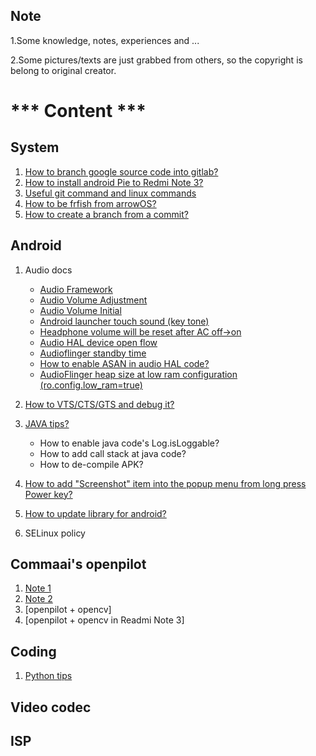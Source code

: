 Note
-------------------------------------
1.Some knowledge, notes, experiences and ...

2.Some pictures/texts are just grabbed from others, so the copyright is belong to original creator.

# *** Content ***

## System
1. [How to branch google source code into gitlab?](https://github.com/kueihua100/Docs/blob/master/system/How_to_branch_google_source_code_into_gitlab.md)
2. [How to install android Pie to Redmi Note 3?](https://github.com/kueihua100/Docs/blob/master/system/How_to_install_android_Pie_to_Redmi_Note_3.md)
3. [Useful git command and linux commands](https://github.com/kueihua100/Docs/blob/master/system/Useful_git_commands_and_linux_commands.md)
4. [How to be frfish from arrowOS?](https://github.com/kueihua100/Docs/blob/master/system/How_to_be_frfish_from_arrowOS.md)
5. [How to create a branch from a commit?](https://github.com/kueihua100/Docs/blob/master/system/How_to_create_a_branch_from_a_commit.md)

## Android
1. Audio docs
    * [Audio Framework](https://github.com/kueihua100/Docs/blob/master/audio/Audio_Framework.md)
    * [Audio Volume Adjustment](https://github.com/kueihua100/Docs/blob/master/audio/Audio_Volume_Adjustment.md)
    * [Audio Volume Initial](https://github.com/kueihua100/Docs/blob/master/audio/Audio_Volume_Initial.md)
    * [Android launcher touch sound (key tone)](https://github.com/kueihua100/Docs/blob/master/audio/Audio_launcher_touch_sound.md)
    * [Headphone volume will be reset after AC off->on](https://github.com/kueihua100/Docs/blob/master/audio/HP_volume_will_reset_after_AC_off_on.md)
    * [Audio HAL device open flow](https://github.com/kueihua100/Docs/blob/master/audio/Audio_HAL_device_open_flow.md)
    * [Audioflinger standby time](https://github.com/kueihua100/Docs/blob/master/audio/Audioflinger_standby_time.md)
    * [How to enable ASAN in audio HAL code?](https://github.com/kueihua100/Docs/blob/master/audio/audio_hal_asan_enable.md)
    * [AudioFlinger heap size at low ram configuration (ro.config.low_ram=true)](https://github.com/kueihua100/Docs/blob/master/audio/audioflinger_heap_size_at_low_ram.md)
    
2. [How to VTS/CTS/GTS and debug it?](https://github.com/kueihua100/Docs/blob/master/android/Debug_to_VTS_CTS_GTS.md)

3. [JAVA tips?](https://github.com/kueihua100/Docs/blob/master/android/Java_tips.md)
    * How to enable java code's Log.isLoggable?
    * How to add call stack at java code?
    * How to de-compile APK?

4. [How to add "Screenshot" item into the popup menu from long press Power key?](https://github.com/kueihua100/Docs/blob/master/android/Add_Screenshot_into_power_menu.md)

5. [How to update library for android?](https://github.com/kueihua100/Docs/blob/master/android/update_library_for_android.md)
6. SELinux policy

## Commaai's openpilot
1. [Note 1](https://github.com/kueihua100/Docs/blob/master/ai/commaai_openpilot_note1.md)
2. [Note 2](https://github.com/kueihua100/Docs/blob/master/ai/commaai_openpilot_note2.md)
3. [openpilot + opencv]
4. [openpilot + opencv in Readmi Note 3]

## Coding
1. [Python tips](https://github.com/kueihua100/Docs/blob/master/coding/Python_tips.md)

## Video codec

## ISP

